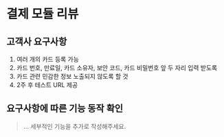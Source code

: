 # 결제 모듈 리뷰

## 고객사 요구사항
1. 여러 개의 카드 등록 가능
2. 카드 번호, 만료일, 카드 소유자, 보안 코드, 카드 비밀번호 앞 두 자리 입력 받도록
3. 카드 관련 민감한 정보 노출되지 않도록 할 것
4. 2주 후 테스트 URL 제공

## 요구사항에 따른 기능 동작 확인

> ... 세부적인 기능을 추가로 작성해주세요.
